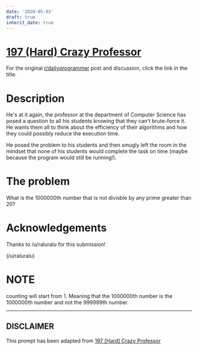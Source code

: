 ```yaml
---
date: '2020-05-03'
draft: true
inherit_date: true
---
```


# [197 (Hard) Crazy Professor](https://www.reddit.com/r/dailyprogrammer/comments/2snhei/20150116_challenge_197_hard_crazy_professor/)

For the original [r/dailyprogrammer](https://www.reddit.com/r/dailyprogrammer/) post and discussion, click the link in the title.

# Description
He's at it again, the professor at the department of Computer Science has posed a question to all his students knowing that they can't brute-force it. He wants them all to think about the efficiency of their algorithms and how they could possibly reduce the execution time.

He posed the problem to his students and then smugly left the room in the mindset that none of his students would complete the task on time (maybe because the program would still be running!).

# The problem
What is the 1000000th number that is not divisble by any prime greater than 20?

# Acknowledgements
Thanks to /u/raluralu for this submission!

(/u/raluralu)
# NOTE
counting will start from 1. Meaning that the 1000000th number is the 1000000th number and not the 999999th number.


----
## **DISCLAIMER**
This prompt has been adapted from [197 [Hard] Crazy Professor](https://www.reddit.com/r/dailyprogrammer/comments/2snhei/20150116_challenge_197_hard_crazy_professor/
)
